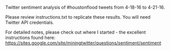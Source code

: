 Twitter sentiment analysis of #houstonflood tweets from 4-18-16 to 4-21-16.

Please review instructions.txt to replicate these results. You will need Twitter API credentials.

For detailed notes, please check out where I started - the excellent instructions found here:
https://sites.google.com/site/miningtwitter/questions/sentiment/sentiment